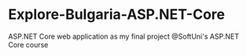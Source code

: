 # Explore-Bulgaria-ASP.NET-Core
ASP.NET Core web application as my final project @SoftUni's ASP.NET Core course
